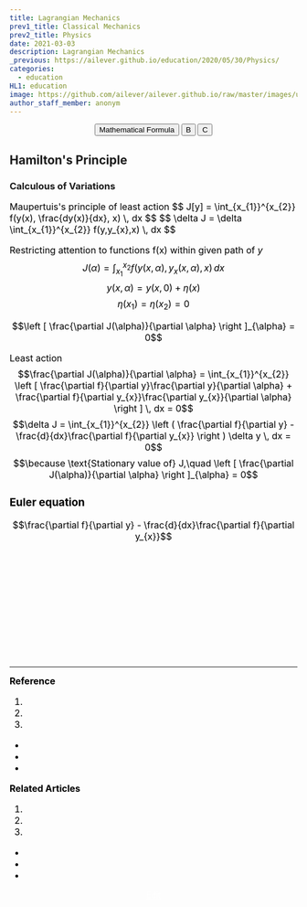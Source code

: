 ```yaml
---
title: Lagrangian Mechanics
prev1_title: Classical Mechanics
prev2_title: Physics
date: 2021-03-03
description: Lagrangian Mechanics
_previous: https://ailever.github.io/education/2020/05/30/Physics/
categories:
  - education
HL1: education
image: https://github.com/ailever/ailever.github.io/raw/master/images/unsplash/gray_Physics.png
author_staff_member: anonym
---
```


<!-- Top Block -->
<div align="center" class="top_btn_box">
  <button class="top_btn" type="button" onclick="location.href='https://en.wikipedia.org/wiki/Help:Displaying_a_formula'">Mathematical Formula</button>
  <button class="top_btn" type="button" onclick="location.href='#'">B</button>
  <button class="top_btn" type="button" onclick="location.href='#'">C</button>
</div>
<!-- Top Block -->

## Hamilton's Principle 
### Calculous of Variations 
<div align="left" style="font-size:medium;font-weight:normal;color:black;background-color:unset;">
Maupertuis's principle of least action
$$
J[y] = \int_{x_{1}}^{x_{2}} f(y(x), \frac{dy(x)}{dx}, x) \, dx 
$$
$$
\delta J = \delta \int_{x_{1}}^{x_{2}} f(y,y_{x},x) \, dx  
$$

Restricting attention to functions f(x) within given path of $y$
$$J(\alpha) = \int_{x_{1}}^{x_{2}} f(y(x, \alpha), y_{x}(x, \alpha), x) \, dx$$
$$y(x, \alpha) = y(x, 0) + \eta(x) $$
$$\eta (x_{1}) = \eta (x_{2}) = 0$$


$$\left [ \frac{\partial J(\alpha)}{\partial \alpha} \right ]_{\alpha} = 0$$

Least action
$$\frac{\partial J(\alpha)}{\partial \alpha} = \int_{x_{1}}^{x_{2}} \left [ \frac{\partial f}{\partial y}\frac{\partial y}{\partial \alpha} + \frac{\partial f}{\partial y_{x}}\frac{\partial y_{x}}{\partial \alpha} \right ] \, dx = 0$$
$$\delta J = \int_{x_{1}}^{x_{2}} \left (  \frac{\partial f}{\partial y} - \frac{d}{dx}\frac{\partial f}{\partial y_{x}} \right ) \delta y \, dx = 0$$
$$\because \text{Stationary value of} J,\quad \left [ \frac{\partial J(\alpha)}{\partial \alpha} \right ]_{\alpha} = 0$$

### Euler equation
$$\frac{\partial f}{\partial y} - \frac{d}{dx}\frac{\partial f}{\partial y_{x}}$$

<br><br></div>





<!-- Content Block -->
<div align="left" style="font-size:medium;font-weight:normal;color:black;background-color:unset;">　<br><br></div>
<div align="left" style="font-size:medium;font-weight:normal;color:black;background-color:unset;">　<br><br></div>
<div align="left" style="font-size:medium;font-weight:normal;color:black;background-color:unset;">　<br><br></div>
<!-- Content Block -->

---

<!-- Reference Block -->
<div align="left" style="font-size:medium;font-weight:normal;color:black;background-color:unset;">
<b id='REF'>Reference</b>
<ol>
  <li><a href="#"></a></li>
  <li><a href="#"></a></li>
  <li><a href="#"></a></li>
</ol>
<ul>
  <li><a href="#"></a></li>
  <li><a href="#"></a></li>
  <li><a href="#"></a></li>
</ul>
</div>
<!-- Reference Block -->

<!-- Article Block -->
<div align="left" style="font-size:medium;font-weight:normal;color:black;background-color:unset;">
<b id='ART'>Related Articles</b>
<ol>
  <li><a href="#"></a></li>
  <li><a href="#"></a></li>
  <li><a href="#"></a></li>
</ol>
<ul>
  <li><a href="#"></a></li>
  <li><a href="#"></a></li>
  <li><a href="#"></a></li>
</ul>
</div>
<!-- Article Block -->

<!-- Bottom Block -->
<div align="center" class="bottom_btn_box">
  <span class="bottom_btn"><a href="https://github.com/ailever/ailever.github.io/blob/master/_posts/education/2021-03-03-_PHY-cm-en-lagrangian-mechanics.md" target="_blank" style="color:white">Edit</a></span>
</div>
<!-- Bottom Block -->

<!-- Notice
# Mathematical Expression
- outline : $  $
- inline  : $$  $$

# Default Div Tag
- align : left, right, center
- font-size : xx-small, x-small, small, medium, large, x-large, xx-large
- font-weight : normal, bold
- color : red, orange, yellow, green, cyan, blue, purple, pink, white, gray, brown
- background-color : red, orange, yellow, green, cyan, blue, purple, pink, white, gray, brown

# Html Ref
- color code : https://htmlcolorcodes.com/
- tags : https://www.w3schools.com/tags/default.asp
- attributes : https://www.w3schools.com/tags/ref_attributes.asp
Notice -->


